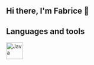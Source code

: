 ## Hi there, I'm Fabrice 👋

<!--
**FabMab/FabMab** is a ✨ _special_ ✨ repository because its `README.md` (this file) appears on your GitHub profile.

Here are some ideas to get you started:

- 🔭 I’m currently working on ...
- 🌱 I’m currently learning ...
- 👯 I’m looking to collaborate on ...
- 🤔 I’m looking for help with ...
- 💬 Ask me about ...
- 📫 How to reach me: ...
- 😄 Pronouns: ...
- ⚡ Fun fact: ...
-->
<h2>Languages and tools</h2>
<p align="left">
<img src="https://cdn.jsdelivr.net/gh/devicons/devicon@latest/devicon.min.css" alt="Java" width="45" height="45"/>
